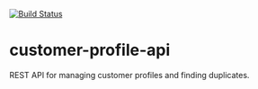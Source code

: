 [![Build Status](https://travis-ci.org/brandonramirez/customer-profile-api.svg)](https://travis-ci.org/brandonramirez/customer-profile-api)

customer-profile-api
====================

REST API for managing customer profiles and finding duplicates.
